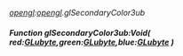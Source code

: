 _[opengl](../../modules/opengl/opengl-module.md):[opengl](../../modules/opengl/opengl-module.md).glSecondaryColor3ub_
##### Function glSecondaryColor3ub:Void( red:[GLubyte](../../modules/opengl/opengl-glubyte.md),green:[GLubyte](../../modules/opengl/opengl-glubyte.md),blue:[GLubyte](../../modules/opengl/opengl-glubyte.md) )
